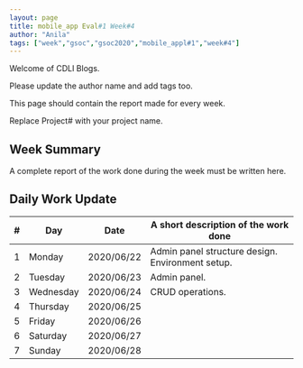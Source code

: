 ```yaml
---
layout: page
title: mobile_app Eval#1 Week#4
author: "Anila"
tags: ["week","gsoc","gsoc2020","mobile_appl#1","week#4"]
---
```

Welcome of CDLI Blogs.

Please update the author name and add tags too. 

This page should contain the report made for every week.

Replace Project# with your project name.

## Week Summary

A complete report of the work done during the week must be written here. 


## Daily Work Update

|\#|Day|Date|A short description of the work done|  
|---	|---	|---	|---	|  
|1   	| Monday 	|   2020/06/22	|Admin panel structure design. Environment setup.   	|  
|2   	| Tuesday  	|   2020/06/23	|Admin panel.   	|  
|3   	| Wednesday  	|  2020/06/24 	|CRUD operations.   	|  
|4   	| Thursday  	|   2020/06/25	|   	|  
|5   	| Friday  	|   2020/06/26	|   	|  
|6   	| Saturday  	|   2020/06/27	|   	|  
|7   	| Sunday  	|   2020/06/28	|   	|  
